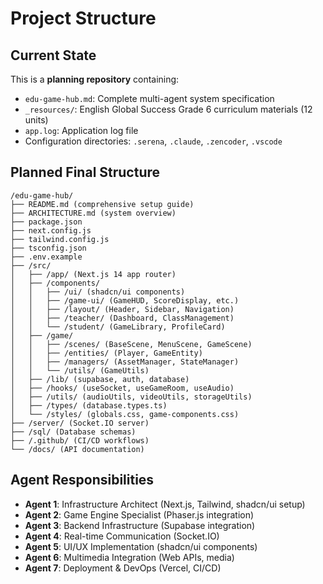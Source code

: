 # Project Structure

## Current State
This is a **planning repository** containing:
- `edu-game-hub.md`: Complete multi-agent system specification
- `_resources/`: English Global Success Grade 6 curriculum materials (12 units)
- `app.log`: Application log file
- Configuration directories: `.serena`, `.claude`, `.zencoder`, `.vscode`

## Planned Final Structure
```
/edu-game-hub/
├── README.md (comprehensive setup guide)
├── ARCHITECTURE.md (system overview)
├── package.json
├── next.config.js
├── tailwind.config.js
├── tsconfig.json
├── .env.example
├── /src/
│   ├── /app/ (Next.js 14 app router)
│   ├── /components/
│   │   ├── /ui/ (shadcn/ui components)
│   │   ├── /game-ui/ (GameHUD, ScoreDisplay, etc.)
│   │   ├── /layout/ (Header, Sidebar, Navigation)
│   │   ├── /teacher/ (Dashboard, ClassManagement)
│   │   └── /student/ (GameLibrary, ProfileCard)
│   ├── /game/
│   │   ├── /scenes/ (BaseScene, MenuScene, GameScene)
│   │   ├── /entities/ (Player, GameEntity)
│   │   ├── /managers/ (AssetManager, StateManager)
│   │   └── /utils/ (GameUtils)
│   ├── /lib/ (supabase, auth, database)
│   ├── /hooks/ (useSocket, useGameRoom, useAudio)
│   ├── /utils/ (audioUtils, videoUtils, storageUtils)
│   ├── /types/ (database.types.ts)
│   └── /styles/ (globals.css, game-components.css)
├── /server/ (Socket.IO server)
├── /sql/ (Database schemas)
├── /.github/ (CI/CD workflows)
└── /docs/ (API documentation)
```

## Agent Responsibilities
- **Agent 1**: Infrastructure Architect (Next.js, Tailwind, shadcn/ui setup)
- **Agent 2**: Game Engine Specialist (Phaser.js integration)
- **Agent 3**: Backend Infrastructure (Supabase integration)
- **Agent 4**: Real-time Communication (Socket.IO)
- **Agent 5**: UI/UX Implementation (shadcn/ui components)
- **Agent 6**: Multimedia Integration (Web APIs, media)
- **Agent 7**: Deployment & DevOps (Vercel, CI/CD)